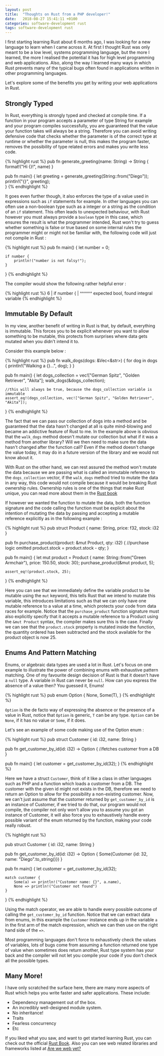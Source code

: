 ```yaml
---
layout: post
title:  "Thoughts on Rust from a PHP developer!"
date:   2018-08-27 15:41:11 +0100
categories: software-development rust
tags: software-development rust
---
```


I first starting learning Rust about 6 months ago, I was looking for a new language to learn when I came across it.
At first I thought Rust was only meant to be a low level, systems programming language, but the more I learned, the more I realised the potential it has for
high level programming and web applications. Also, along the way I learned many ways in which Rust prevents many of the typical bugs often found in applications written in other programming languages.

Let's explore some of the benefits you get by writing your web applications in Rust.

## Strongly Typed

In Rust, everything is strongly typed and checked at compile time.
If a function in your program accepts a parameter of type String for example and your program compiles successfully, you are guaranteed that the value
your function takes will always be a string. Therefore you can avoid writing defensive code that checks whether the parameter is of the correct
type at runtime or whether the parameter is null, this makes the program faster, removes the possibility of type related errors and makes you write less code.

{% highlight rust %}
pub fn generate_greeting(name: String) -> String
{
  format!("Hi {}!", name)
}

pub fn main()
{
  let greeting = generate_greeting(String::from("Diego"));
  println!("{}", greeting);    
}
{% endhighlight %}

It goes even further though, it also enforces the type of a value used in expressions such as `if` statements for example.
In other languages you can often use a non-boolean type such as a integer or a string as the condition of an `if` statement. This often leads to unexpected behaviour, with Rust however you must always provide a `boolean` type in this case, which ensures the result is what the programmer intended, Rust won't try to guess whether something is false or true based on some internal rules the programmer might or might not be familiar with, the following code will just not compile in Rust :

{% highlight rust %}
pub fn main()
{
    let number = 0;

    if number {
        println!("number is not falsy!");
    }
}
{% endhighlight %}

The compiler would show the following rather helpful error :

{% highlight rust %}
6 |     if number {
  |        ^^^^^^ expected bool, found integral variable
{% endhighlight %}


## Immutable By Default

In my view, another benefit of writing in Rust is that, by default, everything is immutable. This forces you to be explicit whenever you want to
allow something to be mutable, this protects from surprises where data gets mutated when you didn't intend it to.

Consider this example below :

{% highlight rust %}
pub fn walk_dogs(dogs: &Vec<&str>)
{
    for dog in dogs {
        println!("Walking a {}...", dog);
    }
}

pub fn main()
{
    let dogs_collection = vec!["German Spitz", "Golden Retriever", "Akita"];
    walk_dogs(&dogs_collection);

    //this will always be true, because the dogs_collection variable is immutable
    assert_eq!(dogs_collection, vec!["German Spitz", "Golden Retriever", "Akita"]);
}
{% endhighlight %}

The fact that we can pass our collection of dogs into a method and be guaranteed that the data hasn't changed at all is quite mind-blowing and became an addictive feature of Rust to me. In the example above is obvious that the `walk_dogs` method doesn't mutate our collection but what if it was a method from another library? Will we then need to make sure the data hasn't changed after the function call? Even if the method doesn't change the value today, it may do in a future version of the library and we would not know about it.

With Rust on the other hand, we can rest assured the method won't mutate the data because we are passing what is called an immutable reference to the `dogs_collection` vector, if the `walk_dogs` method tried to mutate the data in any way, this code would not compile because it would be breaking Rust ownership rules. Ownership rules is one of the things that make Rust unique, you can read more about them in the [Rust book][rust-ownership]

If however we wanted the function to mutate the data, both the function signature and the code calling the function must be explicit about the intention of mutating the data by passing and accepting a mutable reference explicitly as in the following example :

{% highlight rust %}
pub struct Product
{
    name: String,
    price: f32,
    stock: i32
}


pub fn purchase_product(product: &mut Product, qty: i32)
{
    //purchase logic omitted
    product.stock = product.stock - qty;
}

pub fn main()
{
    let mut product = Product { name: String::from("Green Armchair"), price: 150.50, stock: 30};
    purchase_product(&mut product, 5);

    assert_eq!(product.stock, 25);
}
{% endhighlight %}

Here you can see that we immediately define the variable product to be mutable using the `mut` keyword, this tells Rust that we intend to mutate this variable, this introduces limitations such as that we can only have one mutable reference to a value at a time, which protects your code from data races for example. Notice that the `purchase_product` function signature must also explicitly specify that it accepts a mutable reference to a Product using the `&mut Product` syntax, the compiler makes sure this is the case. Finally we can see that the `product.stock` property is mutated inside the function, the quantity ordered has been subtracted and the stock available for the product object is now 25.

## Enums And Pattern Matching

Enums, or algebraic data types are used a lot in Rust. Let's focus on one example to illustrate the power of combining enums with exhaustive pattern matching.
One of my favourite design decision of Rust is that it doesn't have a `null` type. A variable in Rust can never be `null`. How can you express the absence of a value then? You guessed it, Enums!

{% highlight rust %}
pub enum Option<T> {
    None,
    Some(T),
}
{% endhighlight %}

`Option` is the de facto way of expressing the absence or the presence of a value in Rust, notice that `Option` is generic, `T` can be any type.
`Option` can be `None`, if it has no value or `Some`, if it does.

Let's see an example of some code making use of the Option enum :

{% highlight rust %}
pub struct Customer {
    id: i32,
    name: String
}

pub fn get_customer_by_id(id: i32) -> Option<Customer>
{
    //fetches customer from a DB
}

pub fn main()
{
    let customer = get_customer_by_id(32);
}
{% endhighlight %}

Here we have a struct `Customer`, think of it like a class in other languages such as PHP and a function which loads a customer from a DB.
The customer with the given id might not exists in the DB, therefore we need to return an Option to allow for the possibility a non-existing customer.
Now, we can't just assume that the customer returned by `get_customer_by_id` is an instance of Customer, if we tried to do that, our program would not compile,
the compiler not only won't allow you to assume you got an instance of Customer, it will also force you to exhaustively handle every possible variant of the enum returned by the function, making your code really robust.

{% highlight rust %}

pub struct Customer {
    id: i32,
    name: String
}

pub fn get_customer_by_id(id: i32) -> Option<Customer>
{
    Some(Customer {id: 32, name: "Diego".to_string()})
}

pub fn main()
{
    let customer = get_customer_by_id(32);

    match customer {
        Some(a) => println!("Customer name: {}", a.name),
        None => println!("Customer not found")
    }
}
{% endhighlight %}

Using the match operator, we are able to handle every possible outcome of calling the `get_customer_by_id` function.
Notice that we can extract data from enums, in this example the `Customer` instance ends up in the variable `a` in the first arm of the match expression, which we can then use on the right hand side of the `=>`.

Most programming languages don't force to exhaustively check the values of variables, lots of bugs come from assuming a function returned one type of value when sometimes does return another, Rust type system has your back and the compiler will not let you compile your code if you don't check all the possible types.

## Many More!

I have only scratched the surface here, there are many more aspects of Rust which helps you write faster and safer applications.
These include:

- Dependency management out of the box.
- An incredibly well-designed module system.
- No inheritance!
- Traits
- Fearless concurrency
- Etc

If you liked what you saw, and want to get started learning Rust, you can check out the official [Rust Book][rust-book].
Also you can see web related libraries and frameworks listed at [Are we web yet?][web-yet]

[rust-ownership]: https://doc.rust-lang.org/stable/book/2018-edition/ch04-00-understanding-ownership.html
[rust-book]: https://doc.rust-lang.org/stable/book/2018-edition/
[web-yet]: https://www.arewewebyet.org/
